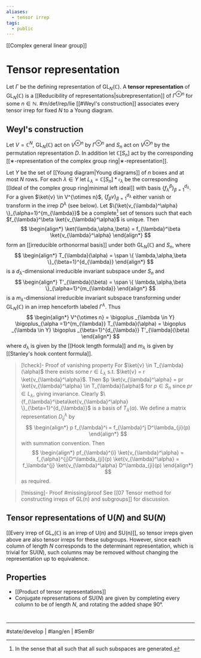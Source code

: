 ```yaml
---
aliases:
  - tensor irrep
tags:
  - public
---
```

[[Complex general linear group]]
# Tensor representation

Let $\Gamma$ be the defining representation of $\mathrm{GL}_{N}(\mathbb{C})$.
A **tensor representation** of $\mathrm{GL}_{N}(\mathbb{C})$ is a [[Reducibility of representations|subrepresentation]] of $\Gamma^{\otimes n}$ for some $n \in \mathbb{N}$. #m/def/rep/lie
[[#Weyl's construction]] associates every tensor irrep for fixed $N$ to a Young diagram.

## Weyl's construction

Let $V = \mathbb{C}^N$, $\mathrm{GL}_{N}(\mathbb{C})$ act on $V^{\otimes n}$ by $\Gamma^{\otimes n}$ and $S_{n}$ act on $V^{\otimes n}$ by the permutation representation $D$.
In addition let $\mathbb{C}[S_{n}]$ act by the corresponding [[∗-representation of the complex group ring|∗-representation]].

Let $Y$ be the set of [[Young diagram|Young diagrams]] of $n$ boxes and at most $N$ rows.
For each $\lambda \in Y$ let $L_{\lambda}= \mathbb{C}[S_{n}] * \mathfrak{e}_{\lambda}$ be the corresponding [[Ideal of the complex group ring|minimal left ideal]] with basis $\{ f_{\lambda}^{\beta} \}_{\beta=1}^{d_{\lambda}}$.
For a given $\ket{v} \in V^{\otimes n}$, $\{ f_{\beta} v \}_{\beta=1}^{d_{\lambda}}$ either vanish or transform in the irrep $D^\lambda$ (see below).
Let $\{\ket{v_{\lambda}^\alpha} \}_{\alpha=1}^{m_{\lambda}}$ be a complete[^comp] set of tensors such that each $f_{\lambda}^\beta \ket{v_{\lambda}^\alpha}$ is unique.
Then
$$
\begin{align*}
\ket{\lambda,\alpha,\beta} = f_{\lambda}^\beta \ket{v_{\lambda}^\alpha} 
\end{align*}
$$
form an [[irreducible orthonormal basis]] under both $\mathrm{GL}_{N}(\mathbb{C})$ and $S_{n}$,
where
$$
\begin{align*}
T_{\lambda}(\alpha) = \span \{ \lambda,\alpha,\beta \}_{\beta=1}^{d_{\lambda}}
\end{align*}
$$
is a $d_{\lambda}$-dimensional irreducible invariant subspace under $S_{n}$ and
$$
\begin{align*}
T'_{\lambda}(\beta) = \span \{ \lambda,\alpha,\beta \}_{\alpha=1}^{m_{\lambda}}
\end{align*}
$$
is a $m_{\lambda}$-dimensional irreducible invariant subspace transforming under $\mathrm{GL}_{N}(\mathbb{C})$ in an irrep henceforth labeled $\Gamma^\lambda$.
Thus
$$
\begin{align*}
V^{\otimes n} = \bigoplus _{\lambda \in Y} \bigoplus_{\alpha =1}^{m_{\lambda}} T_{\lambda}(\alpha) = \bigoplus _{\lambda \in Y} \bigoplus _{\beta=1}^{d_{\lambda}} T'_{\lambda}(\beta)
\end{align*}
$$
where $d_{\lambda}$ is given by the [[Hook length formula]] and $m_{\lambda}$ is given by [[Stanley's hook content formula]].

[^comp]: In the sense that all such that all such subspaces are generated.


> [!check]- Proof of vanishing property
> For $\ket{v} \in T_{\lambda}(\alpha)$ there exists some $r \in L_{\lambda}$ s.t. $\ket{v} = r \ket{v_{\lambda}^\alpha}$.
> Then $p \ket{v_{\lambda}^\alpha} = pr \ket{v_{\lambda}^\alpha} \in T_{\lambda}(\alpha)$ for $p \in S_{n}$ since $pr \in L_{\lambda}$, giving invariance.
> Clearly $\{f_{\lambda}^\beta\ket{v_{\lambda}^\alpha} \}_{\beta=1}^{d_{\lambda}}$ is a basis of $T_{\lambda}(\alpha)$.
> We define a matrix representation $D^\lambda_{ij}$ by
> $$
> \begin{align*}
> p f_{\lambda}^i = f_{\lambda}^j D^\lambda_{ji}(p)
> \end{align*}
> $$
> with summation convention.
> Then
> $$
> \begin{align*}
> pf_{\lambda}^{i} \ket{v_{\lambda}^\alpha} = f_{\alpha}^{j}D^\lambda_{ji}(p) \ket{v_{\lambda}^\alpha} = f_\lambda^{j} \ket{v_{\lambda}^\alpha} D^\lambda_{ji}(p) 
> \end{align*}
> $$
> as required.
> <span class="QED"/>

> [!missing]- Proof
> #missing/proof See [[07 Tensor method for constructing irreps of GL(n) and subgroups]] for discussion.

## Tensor representations of $\mathrm{U}(N)$ and $\mathrm{SU}(N)$

[[Every irrep of GLₙ(ℂ) is an irrep of U(n) and SU(n)]], so tensor irreps given above are also tensor irreps for these subgroups.
However, since each column of length $N$ corresponds to the determinant representation, which is trivial for $\mathrm{SU}(N)$, such columns may be removed without changing the representation up to equivalence.

## Properties

- [[Product of tensor representations]]
- Conjugate representations of $\mathrm{SU}(N)$ are given by completing every column to be of length $N$, and rotating the added shape 90°.

#
---
#state/develop | #lang/en | #SemBr
